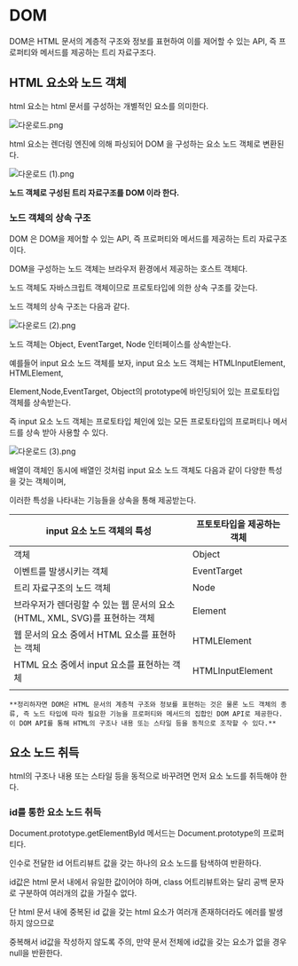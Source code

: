 # DOM

DOM은 HTML 문서의 계층적 구조와 정보를 표현하여 이를 제어할 수 있는 API, 즉 프로퍼티와 메서드를 제공하는 트리 자료구조다.

## HTML 요소와 노드 객체

html 요소는 html 문서를 구성하는 개별적인 요소를 의미한다.

![다운로드.png](DOM%20b6d2e53473634c23a108221470c3cc4c/%E1%84%83%E1%85%A1%E1%84%8B%E1%85%AE%E1%86%AB%E1%84%85%E1%85%A9%E1%84%83%E1%85%B3.png)

html 요소는 렌더링 엔진에 의해 파싱되어 DOM 을 구성하는 요소 노드 객체로 변환된다.

![다운로드 (1).png](<DOM%20b6d2e53473634c23a108221470c3cc4c/%E1%84%83%E1%85%A1%E1%84%8B%E1%85%AE%E1%86%AB%E1%84%85%E1%85%A9%E1%84%83%E1%85%B3_(1).png>)

**노드 객체로 구성된 트리 자료구조를 DOM 이라 한다.**

### 노드 객체의 상속 구조

DOM 은 DOM을 제어할 수 있는 API, 즉 프로퍼티와 메서드를 제공하는 트리 자료구조이다.

DOM을 구성하는 노드 객체는 브라우저 환경에서 제공하는 호스트 객체다.

노드 객체도 자바스크립트 객체이므로 프로토타입에 의한 상속 구조를 갖는다.

노드 객체의 상속 구조는 다음과 같다.

![다운로드 (2).png](<DOM%20b6d2e53473634c23a108221470c3cc4c/%E1%84%83%E1%85%A1%E1%84%8B%E1%85%AE%E1%86%AB%E1%84%85%E1%85%A9%E1%84%83%E1%85%B3_(2).png>)

노드 객체는 Object, EventTarget, Node 인터페이스를 상속받는다.

예를들어 input 요소 노드 객체를 보자, input 요소 노드 객체는 HTMLInputElement, HTMLElement,

Element,Node,EventTarget, Object의 prototype에 바인딩되어 있는 프로토타입 객체를 상속받는다.

즉 input 요소 노드 객체는 프로토타입 체인에 있는 모든 프로토타입의 프로퍼티나 메서드를 상속 받아 사용할 수 있다.

![다운로드 (3).png](<DOM%20b6d2e53473634c23a108221470c3cc4c/%E1%84%83%E1%85%A1%E1%84%8B%E1%85%AE%E1%86%AB%E1%84%85%E1%85%A9%E1%84%83%E1%85%B3_(3).png>)

배열이 객체인 동시에 배열인 것처럼 input 요소 노드 객체도 다음과 같이 다양한 특성을 갖는 객체이며,

이러한 특성을 나타내는 기능들을 상속을 통해 제공받는다.

| input 요소 노드 객체의 특성                                                | 프토토타입을 제공하는 객체 |
| -------------------------------------------------------------------------- | -------------------------- |
| 객체                                                                       | Object                     |
| 이벤트를 발생시키는 객체                                                   | EventTarget                |
| 트리 자료구조의 노드 객체                                                  | Node                       |
| 브라우저가 렌더링할 수 있는 웹 문서의 요소(HTML, XML, SVG)를 표현하는 객체 | Element                    |
| 웹 문서의 요소 중에서 HTML 요소를 표현하는 객체                            | HTMLElement                |
| HTML 요소 중에서 input 요소를 표현하는 객체                                | HTMLInputElement           |
|                                                                            |                            |

```
**정리하자면 DOM은 HTML 문서의 계층적 구조와 정보를 표현하는 것은 물론 노드 객체의 종류, 즉 노드 타입에 따라 필요한 기능을 프로퍼티와 메서드의 집합인 DOM API로 제공한다. 이 DOM API를 통해 HTML의 구조나 내용 또는 스타일 등을 동적으로 조작할 수 있다.**
```

## 요소 노드 취득

html의 구조나 내용 또는 스타일 등을 동적으로 바꾸려면 먼저 요소 노드를 취득해야 한다.

### id를 통한 요소 노드 취득

Document.prototype.getElementById 메서드는 Document.prototype의 프로퍼티다.

인수로 전달한 id 어트리뷰트 값을 갖는 하나의 요소 노드를 탐색하여 반환하다.

id값은 html 문서 내에서 유일한 값이어야 하며, class 어트리뷰트와는 달리 공백 문자로 구분하여 여러개의 값을 가질수 없다.

단 html 문서 내에 중복된 id 값을 갖는 html 요소가 여러개 존재하더라도 에러를 발생하지 않으므로

중복해서 id값을 작성하지 않도록 주의, 만약 문서 전체에 id값을 갖는 요소가 없을 경우 null을 반환한다.
